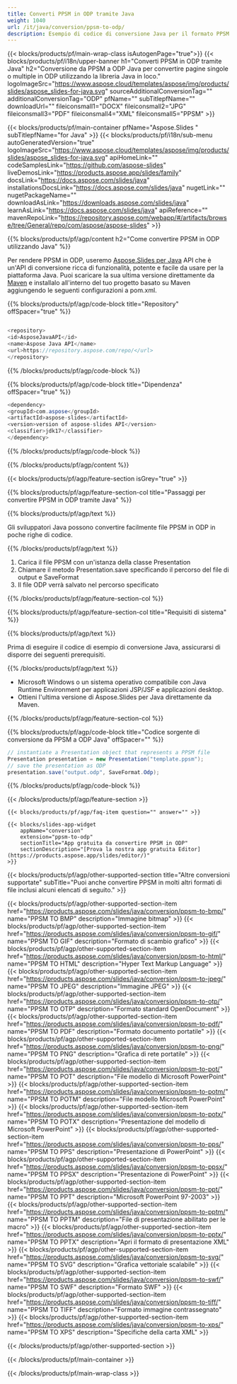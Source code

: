 ```yaml
---
title: Converti PPSM in ODP tramite Java
weight: 1040
url: /it/java/conversion/ppsm-to-odp/ 
description: Esempio di codice di conversione Java per il formato PPSM in file ODP. Utilizzare questo codice di esempio per esportare presentazioni PowerPoint e OpenOffice in ODP all'interno di qualsiasi applicazione basata su Java Web o desktop.
---
```


{{< blocks/products/pf/main-wrap-class isAutogenPage="true">}}
{{< blocks/products/pf/i18n/upper-banner h1="Converti PPSM in ODP tramite Java" h2="Conversione da PPSM a ODP Java per convertire pagine singole o multiple in ODP utilizzando la libreria Java in loco." logoImageSrc="https://www.aspose.cloud/templates/aspose/img/products/slides/aspose_slides-for-java.svg" sourceAdditionalConversionTag="" additionalConversionTag="ODP" pfName="" subTitlepfName="" downloadUrl="" fileiconsmall1="DOCX" fileiconsmall2="JPG" fileiconsmall3="PDF" fileiconsmall4="XML" fileiconsmall5="PPSM" >}}

{{< blocks/products/pf/main-container pfName="Aspose.Slides " subTitlepfName="for Java" >}}
{{< blocks/products/pf/i18n/sub-menu autoGeneratedVersion="true" logoImageSrc="https://www.aspose.cloud/templates/aspose/img/products/slides/aspose_slides-for-java.svg" apiHomeLink="" codeSamplesLink="https://github.com/aspose-slides" liveDemosLink="https://products.aspose.app/slides/family" docsLink="https://docs.aspose.com/slides/java" installationsDocsLink="https://docs.aspose.com/slides/java" nugetLink="" nugetPackageName="" downloadAsLink="https://downloads.aspose.com/slides/java" learnAsLink="https://docs.aspose.com/slides/java" apiReference="" mavenRepoLink="https://repository.aspose.com/webapp/#/artifacts/browse/tree/General/repo/com/aspose/aspose-slides" >}}

{{% blocks/products/pf/agp/content h2="Come convertire PPSM in ODP utilizzando Java" %}}

 Per rendere PPSM in ODP, useremo
 [Aspose.Slides per Java](https://products.aspose.com/slides/java)
 API che è un'API di conversione ricca di funzionalità, potente e facile da usare per la piattaforma Java. Puoi scaricare la sua ultima versione direttamente da
 [Maven](https://repository.aspose.com/webapp/#/artifacts/browse/tree/General/repo/com/aspose/aspose-slides)
 e installalo all'interno del tuo progetto basato su Maven aggiungendo le seguenti configurazioni a pom.xml.

{{% blocks/products/pf/agp/code-block title="Repository" offSpacer="true" %}}

```cs

<repository>
<id>AsposeJavaAPI</id>
<name>Aspose Java API</name>
<url>https://repository.aspose.com/repo/</url>
</repository>

```

{{% /blocks/products/pf/agp/code-block %}}

{{% blocks/products/pf/agp/code-block title="Dipendenza" offSpacer="true" %}}

```cs
<dependency>
<groupId>com.aspose</groupId>
<artifactId>aspose-slides</artifactId>
<version>version of aspose-slides API</version>
<classifier>jdk17</classifier>
</dependency>

```

{{% /blocks/products/pf/agp/code-block %}}

{{% /blocks/products/pf/agp/content %}}

{{< blocks/products/pf/agp/feature-section isGrey="true" >}}

{{% blocks/products/pf/agp/feature-section-col title="Passaggi per convertire PPSM in ODP tramite Java" %}}

{{% blocks/products/pf/agp/text %}}

 Gli sviluppatori Java possono convertire facilmente file PPSM in ODP in poche righe di codice.

{{% /blocks/products/pf/agp/text %}}

1. Carica il file PPSM con un'istanza della classe Presentation
1. Chiamare il metodo Presentation.save specificando il percorso del file di output e SaveFormat
1. Il file ODP verrà salvato nel percorso specificato

{{% /blocks/products/pf/agp/feature-section-col %}}

{{% blocks/products/pf/agp/feature-section-col title="Requisiti di sistema" %}}

{{% blocks/products/pf/agp/text %}}

 Prima di eseguire il codice di esempio di conversione Java, assicurarsi di disporre dei seguenti prerequisiti.

{{% /blocks/products/pf/agp/text %}}

- Microsoft Windows o un sistema operativo compatibile con Java Runtime Environment per applicazioni JSP/JSF e applicazioni desktop.
- Ottieni l'ultima versione di Aspose.Slides per Java direttamente da Maven.

{{% /blocks/products/pf/agp/feature-section-col %}}

{{% blocks/products/pf/agp/code-block title="Codice sorgente di conversione da PPSM a ODP Java" offSpacer="" %}}

```cs
// instantiate a Presentation object that represents a PPSM file
Presentation presentation = new Presentation("template.ppsm");
// save the presentation as ODP
presentation.save("output.odp", SaveFormat.Odp);   

```

{{% /blocks/products/pf/agp/code-block %}}

{{< /blocks/products/pf/agp/feature-section >}}

    {{< blocks/products/pf/agp/faq-item question="" answer="" >}}
 

<!-- aboutfile Starts -->

<!-- aboutfile Ends -->

    {{< blocks/slides-app-widget 
        appName="conversion"
        extension="ppsm-to-odp"
        sectionTitle="App gratuita da convertire PPSM in ODP" 
        sectionDescription="[Prova la nostra app gratuita Editor](https://products.aspose.app/slides/editor/)" 
    >}}
    
{{< blocks/products/pf/agp/other-supported-section title="Altre conversioni supportate" subTitle="Puoi anche convertire PPSM in molti altri formati di file inclusi alcuni elencati di seguito." >}}

{{< blocks/products/pf/agp/other-supported-section-item href="https://products.aspose.com/slides/java/conversion/ppsm-to-bmp/" name="PPSM TO BMP" description="Immagine bitmap" >}}
{{< blocks/products/pf/agp/other-supported-section-item href="https://products.aspose.com/slides/java/conversion/ppsm-to-gif/" name="PPSM TO GIF" description="Formato di scambio grafico" >}}
{{< blocks/products/pf/agp/other-supported-section-item href="https://products.aspose.com/slides/java/conversion/ppsm-to-html/" name="PPSM TO HTML" description="Hyper Text Markup Language" >}}
{{< blocks/products/pf/agp/other-supported-section-item href="https://products.aspose.com/slides/java/conversion/ppsm-to-jpeg/" name="PPSM TO JPEG" description="Immagine JPEG" >}}
{{< blocks/products/pf/agp/other-supported-section-item href="https://products.aspose.com/slides/java/conversion/ppsm-to-otp/" name="PPSM TO OTP" description="Formato standard OpenDocument" >}}
{{< blocks/products/pf/agp/other-supported-section-item href="https://products.aspose.com/slides/java/conversion/ppsm-to-pdf/" name="PPSM TO PDF" description="Formato documento portatile" >}}
{{< blocks/products/pf/agp/other-supported-section-item href="https://products.aspose.com/slides/java/conversion/ppsm-to-png/" name="PPSM TO PNG" description="Grafica di rete portatile" >}}
{{< blocks/products/pf/agp/other-supported-section-item href="https://products.aspose.com/slides/java/conversion/ppsm-to-pot/" name="PPSM TO POT" description="File modello di Microsoft PowerPoint" >}}
{{< blocks/products/pf/agp/other-supported-section-item href="https://products.aspose.com/slides/java/conversion/ppsm-to-potm/" name="PPSM TO POTM" description="File modello Microsoft PowerPoint" >}}
{{< blocks/products/pf/agp/other-supported-section-item href="https://products.aspose.com/slides/java/conversion/ppsm-to-potx/" name="PPSM TO POTX" description="Presentazione del modello di Microsoft PowerPoint" >}}
{{< blocks/products/pf/agp/other-supported-section-item href="https://products.aspose.com/slides/java/conversion/ppsm-to-pps/" name="PPSM TO PPS" description="Presentazione di PowerPoint" >}}
{{< blocks/products/pf/agp/other-supported-section-item href="https://products.aspose.com/slides/java/conversion/ppsm-to-ppsx/" name="PPSM TO PPSX" description="Presentazione di PowerPoint" >}}
{{< blocks/products/pf/agp/other-supported-section-item href="https://products.aspose.com/slides/java/conversion/ppsm-to-ppt/" name="PPSM TO PPT" description="Microsoft PowerPoint 97-2003" >}}
{{< blocks/products/pf/agp/other-supported-section-item href="https://products.aspose.com/slides/java/conversion/ppsm-to-pptm/" name="PPSM TO PPTM" description="File di presentazione abilitato per le macro" >}}
{{< blocks/products/pf/agp/other-supported-section-item href="https://products.aspose.com/slides/java/conversion/ppsm-to-pptx/" name="PPSM TO PPTX" description="Apri il formato di presentazione XML" >}}
{{< blocks/products/pf/agp/other-supported-section-item href="https://products.aspose.com/slides/java/conversion/ppsm-to-svg/" name="PPSM TO SVG" description="Grafica vettoriale scalabile" >}}
{{< blocks/products/pf/agp/other-supported-section-item href="https://products.aspose.com/slides/java/conversion/ppsm-to-swf/" name="PPSM TO SWF" description="Formato SWF" >}}
{{< blocks/products/pf/agp/other-supported-section-item href="https://products.aspose.com/slides/java/conversion/ppsm-to-tiff/" name="PPSM TO TIFF" description="Formato immagine contrassegnato" >}}
{{< blocks/products/pf/agp/other-supported-section-item href="https://products.aspose.com/slides/java/conversion/ppsm-to-xps/" name="PPSM TO XPS" description="Specifiche della carta XML" >}}

{{< /blocks/products/pf/agp/other-supported-section >}}

{{< /blocks/products/pf/main-container >}}
    
{{< /blocks/products/pf/main-wrap-class >}}